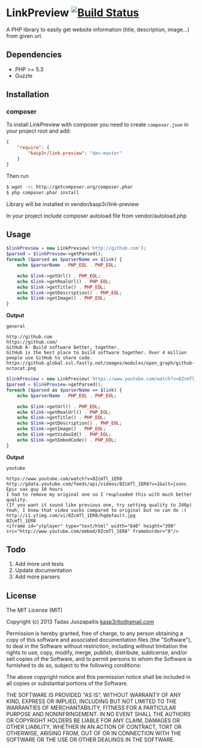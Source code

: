 LinkPreview [![Build Status](https://secure.travis-ci.org/kasp3r/link-preview.png)](http://travis-ci.org/kasp3r/link-preview)
===========

A PHP library to easily get website information (title, description, image...) from given url.

## Dependencies

* PHP >= 5.3
* Guzzle

## Installation

### composer

To install LinkPreview with composer you need to create `composer.json` in your project root and add:

```json
{
    "require": {
        "kasp3r/link-preview": "dev-master"
    }
}
```

Then run

```bash
$ wget -nc http://getcomposer.org/composer.phar
$ php composer.phar install
```

Library will be installed in vendor/kasp3r/link-preview

In your project include composer autoload file from vendor/autoload.php

## Usage

```php
$linkPreview = new LinkPreview('http://github.com');
$parsed = $linkPreview->getParsed();
foreach ($parsed as $parserName => $link) {
    echo $parserName . PHP_EOL . PHP_EOL;

    echo $link->getUrl() . PHP_EOL;
    echo $link->getRealUrl() . PHP_EOL;
    echo $link->getTitle() . PHP_EOL;
    echo $link->getDescription() . PHP_EOL;
    echo $link->getImage() . PHP_EOL;
}
```


**Output**

```
general

http://github.com
https://github.com/
GitHub Â· Build software better, together.
GitHub is the best place to build software together. Over 4 million people use GitHub to share code.
https://github.global.ssl.fastly.net/images/modules/open_graph/github-octocat.png
```

```php
$linkPreview = new LinkPreview('https://www.youtube.com/watch?v=8ZcmTl_1ER8');
$parsed = $linkPreview->getParsed();
foreach ($parsed as $parserName => $link) {
    echo $parserName . PHP_EOL . PHP_EOL;

    echo $link->getUrl() . PHP_EOL;
    echo $link->getRealUrl() . PHP_EOL;
    echo $link->getTitle() . PHP_EOL;
    echo $link->getDescription() . PHP_EOL;
    echo $link->getImage() . PHP_EOL;
    echo $link->getVideoId() . PHP_EOL;
    echo $link->getEmbedCode() . PHP_EOL;
}
```


**Output**

```
youtube

https://www.youtube.com/watch?v=8ZcmTl_1ER8
http://gdata.youtube.com/feeds/api/videos/8ZcmTl_1ER8?v=2&alt=jsonc
Epic sax guy 10 hours
I had to remove my original one so I reuploaded this with much better quality.
(If you want it sound like previous one, try setting quality to 240p)
Yeah, I know that video sucks compared to original but no can do :(
http://i1.ytimg.com/vi/8ZcmTl_1ER8/hqdefault.jpg
8ZcmTl_1ER8
<iframe id="ytplayer" type="text/html" width="640" height="390" src="http://www.youtube.com/embed/8ZcmTl_1ER8" frameborder="0"/>
```

## Todo
1. Add more unit tests
2. Update documentation
3. Add more parsers

## License

The MIT License (MIT)

Copyright (c) 2013 Tadas Juozapaitis <kasp3rito@gmail.com>

Permission is hereby granted, free of charge, to any person obtaining a copy of
this software and associated documentation files (the "Software"), to deal in
the Software without restriction, including without limitation the rights to
use, copy, modify, merge, publish, distribute, sublicense, and/or sell copies of
the Software, and to permit persons to whom the Software is furnished to do so,
subject to the following conditions:

The above copyright notice and this permission notice shall be included in all
copies or substantial portions of the Software.

THE SOFTWARE IS PROVIDED "AS IS", WITHOUT WARRANTY OF ANY KIND, EXPRESS OR
IMPLIED, INCLUDING BUT NOT LIMITED TO THE WARRANTIES OF MERCHANTABILITY, FITNESS
FOR A PARTICULAR PURPOSE AND NONINFRINGEMENT. IN NO EVENT SHALL THE AUTHORS OR
COPYRIGHT HOLDERS BE LIABLE FOR ANY CLAIM, DAMAGES OR OTHER LIABILITY, WHETHER
IN AN ACTION OF CONTRACT, TORT OR OTHERWISE, ARISING FROM, OUT OF OR IN
CONNECTION WITH THE SOFTWARE OR THE USE OR OTHER DEALINGS IN THE SOFTWARE.
